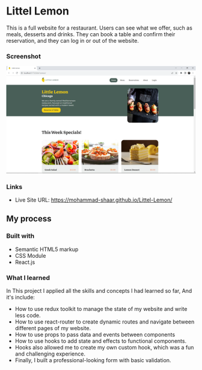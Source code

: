 # Littel Lemon

This is a full website for a restaurant. Users can see what we offer, such as meals, desserts and drinks. They can book a table and confirm their reservation, and they can log in or out of the website.

### Screenshot

![](./src/assets/Screenshot.png)

### Links

- Live Site URL: https://mohammad-shaar.github.io/Littel-Lemon/

## My process

### Built with

- Semantic HTML5 markup
- CSS Module
- React.js

### What I learned

In This project I applied all the skills and concepts I had learned so far, And it's include:

- How to use redux toolkit to manage the state of my website and write less code.
- How to use react-router to create dynamic routes and navigate between different pages of my website.
- How to use props to pass data and events between components
- How to use hooks to add state and effects to functional components.
- Hooks also allowed me to create my own custom hook, which was a fun and challenging experience.
- Finally, I built a professional-looking form with basic validation.
